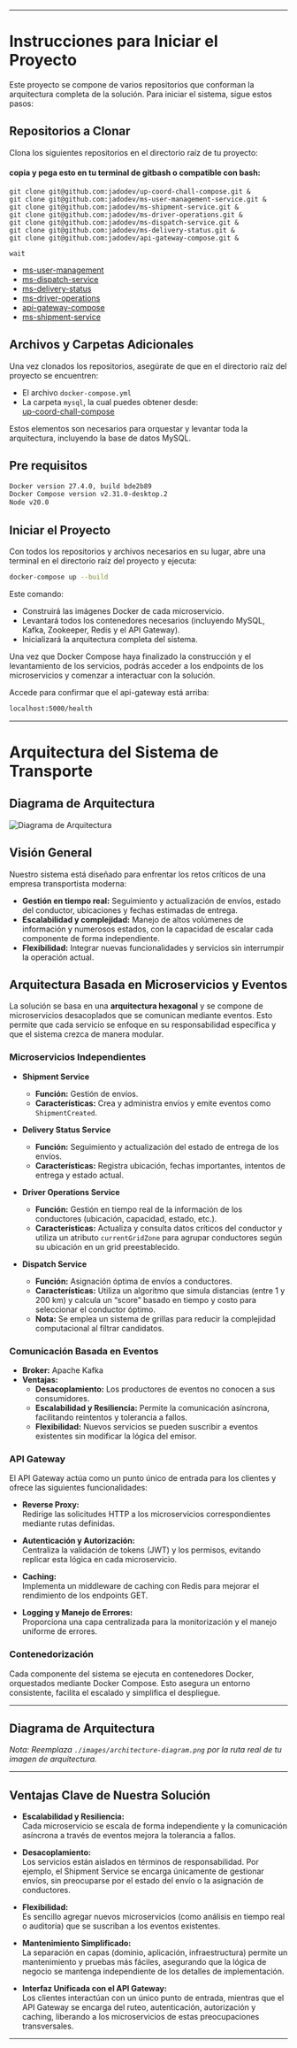 
---

# Instrucciones para Iniciar el Proyecto

Este proyecto se compone de varios repositorios que conforman la arquitectura completa de la solución. Para iniciar el sistema, sigue estos pasos:

## Repositorios a Clonar

Clona los siguientes repositorios en el directorio raíz de tu proyecto:

#### copia y pega esto en tu terminal de gitbash o compatible con bash:

```plaintext
git clone git@github.com:jadodev/up-coord-chall-compose.git &
git clone git@github.com:jadodev/ms-user-management-service.git &
git clone git@github.com:jadodev/ms-shipment-service.git &
git clone git@github.com:jadodev/ms-driver-operations.git &
git clone git@github.com:jadodev/ms-dispatch-service.git &
git clone git@github.com:jadodev/ms-delivery-status.git &
git clone git@github.com:jadodev/api-gateway-compose.git &

wait
```

- [ms-user-management](https://github.com/jadodev/ms-user-management-service)
- [ms-dispatch-service](https://github.com/jadodev/ms-dispatch-service)
- [ms-delivery-status](https://github.com/jadodev/ms-delivery-status)
- [ms-driver-operations](https://github.com/jadodev/ms-driver-operations)
- [api-gateway-compose](https://github.com/jadodev/api-gateway-compose)
- [ms-shipment-service](https://github.com/jadodev/ms-shipment-service)

## Archivos y Carpetas Adicionales

Una vez clonados los repositorios, asegúrate de que en el directorio raíz del proyecto se encuentren:

- El archivo `docker-compose.yml`
- La carpeta `mysql`, la cual puedes obtener desde:  
  [up-coord-chall-compose](https://github.com/jadodev/up-coord-chall-compose)

Estos elementos son necesarios para orquestar y levantar toda la arquitectura, incluyendo la base de datos MySQL.

## Pre requisitos
```bash
Docker version 27.4.0, build bde2b89
Docker Compose version v2.31.0-desktop.2
Node v20.0
```
## Iniciar el Proyecto

Con todos los repositorios y archivos necesarios en su lugar, abre una terminal en el directorio raíz del proyecto y ejecuta:

```bash
docker-compose up --build
```

Este comando:
- Construirá las imágenes Docker de cada microservicio.
- Levantará todos los contenedores necesarios (incluyendo MySQL, Kafka, Zookeeper, Redis y el API Gateway).
- Inicializará la arquitectura completa del sistema.

Una vez que Docker Compose haya finalizado la construcción y el levantamiento de los servicios, podrás acceder a los endpoints de los microservicios y comenzar a interactuar con la solución.

Accede para confirmar que el api-gateway está arriba:
 ```bash
localhost:5000/health
``` 

---

# Arquitectura del Sistema de Transporte

## Diagrama de Arquitectura

![Diagrama de Arquitectura](./architecture-diagram.svg)

## Visión General

Nuestro sistema está diseñado para enfrentar los retos críticos de una empresa transportista moderna:  
- **Gestión en tiempo real:** Seguimiento y actualización de envíos, estado del conductor, ubicaciones y fechas estimadas de entrega.  
- **Escalabilidad y complejidad:** Manejo de altos volúmenes de información y numerosos estados, con la capacidad de escalar cada componente de forma independiente.  
- **Flexibilidad:** Integrar nuevas funcionalidades y servicios sin interrumpir la operación actual.

## Arquitectura Basada en Microservicios y Eventos

La solución se basa en una **arquitectura hexagonal** y se compone de microservicios desacoplados que se comunican mediante eventos. Esto permite que cada servicio se enfoque en su responsabilidad específica y que el sistema crezca de manera modular.

### Microservicios Independientes

- **Shipment Service**  
  - **Función:** Gestión de envíos.  
  - **Características:** Crea y administra envíos y emite eventos como `ShipmentCreated`.

- **Delivery Status Service**  
  - **Función:** Seguimiento y actualización del estado de entrega de los envíos.  
  - **Características:** Registra ubicación, fechas importantes, intentos de entrega y estado actual.

- **Driver Operations Service**  
  - **Función:** Gestión en tiempo real de la información de los conductores (ubicación, capacidad, estado, etc.).  
  - **Características:** Actualiza y consulta datos críticos del conductor y utiliza un atributo `currentGridZone` para agrupar conductores según su ubicación en un grid preestablecido.

- **Dispatch Service**  
  - **Función:** Asignación óptima de envíos a conductores.  
  - **Características:** Utiliza un algoritmo que simula distancias (entre 1 y 200 km) y calcula un “score” basado en tiempo y costo para seleccionar el conductor óptimo.  
  - **Nota:** Se emplea un sistema de grillas para reducir la complejidad computacional al filtrar candidatos.

### Comunicación Basada en Eventos

- **Broker:** Apache Kafka  
- **Ventajas:**  
  - **Desacoplamiento:** Los productores de eventos no conocen a sus consumidores.  
  - **Escalabilidad y Resiliencia:** Permite la comunicación asíncrona, facilitando reintentos y tolerancia a fallos.  
  - **Flexibilidad:** Nuevos servicios se pueden suscribir a eventos existentes sin modificar la lógica del emisor.

### API Gateway

El API Gateway actúa como un punto único de entrada para los clientes y ofrece las siguientes funcionalidades:

- **Reverse Proxy:**  
  Redirige las solicitudes HTTP a los microservicios correspondientes mediante rutas definidas.

- **Autenticación y Autorización:**  
  Centraliza la validación de tokens (JWT) y los permisos, evitando replicar esta lógica en cada microservicio.

- **Caching:**  
  Implementa un middleware de caching con Redis para mejorar el rendimiento de los endpoints GET.

- **Logging y Manejo de Errores:**  
  Proporciona una capa centralizada para la monitorización y el manejo uniforme de errores.

### Contenedorización

Cada componente del sistema se ejecuta en contenedores Docker, orquestados mediante Docker Compose. Esto asegura un entorno consistente, facilita el escalado y simplifica el despliegue.

---

## Diagrama de Arquitectura

*Nota: Reemplaza `./images/architecture-diagram.png` por la ruta real de tu imagen de arquitectura.*

---

## Ventajas Clave de Nuestra Solución

- **Escalabilidad y Resiliencia:**  
  Cada microservicio se escala de forma independiente y la comunicación asíncrona a través de eventos mejora la tolerancia a fallos.

- **Desacoplamiento:**  
  Los servicios están aislados en términos de responsabilidad. Por ejemplo, el Shipment Service se encarga únicamente de gestionar envíos, sin preocuparse por el estado del envío o la asignación de conductores.

- **Flexibilidad:**  
  Es sencillo agregar nuevos microservicios (como análisis en tiempo real o auditoría) que se suscriban a los eventos existentes.

- **Mantenimiento Simplificado:**  
  La separación en capas (dominio, aplicación, infraestructura) permite un mantenimiento y pruebas más fáciles, asegurando que la lógica de negocio se mantenga independiente de los detalles de implementación.

- **Interfaz Unificada con el API Gateway:**  
  Los clientes interactúan con un único punto de entrada, mientras que el API Gateway se encarga del ruteo, autenticación, autorización y caching, liberando a los microservicios de estas preocupaciones transversales.

---


